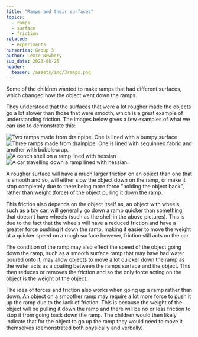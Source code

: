 ```yaml
---
title: "Ramps and their surfaces"
topics:
  - ramps
  - surface
  - friction               
related: 
  - experiments     
nurseries: Group 3   
author: Lexie Newbery
sub_date: 2023-08-26
header:
  teaser: /assets/img/3ramps.png
---
```

Some of the children wanted to make ramps that had different surfaces, which changed how the object went down the ramps. 

They understood that the surfaces that were a lot rougher made the objects go a lot slower than those that were smooth, which is a great example of understanding friction. The images below gives a few examples of what we can use to demonstrate this: 

![Two ramps made from drainpipe. One is lined with a bumpy surface]({{site.baseurl}}/assets/img/2ramps.png "Bumpy ramp")
![Three ramps made from drainpipe. One is lined with sequinned fabric and another with bubblewrap.]({{site.baseurl}}/assets/img/3ramps.png "Textured ramps")
![A conch shell on a ramp lined with hessian]({{site.baseurl}}/assets/img/shellramp.png "Shell on hessian ramp")
![A car travelling down a ramp lined with hessian.]({{site.baseurl}}/assets/img/carramp.png "Car on hessian ramp")


A rougher surface will have a much larger friction on an object than one that is smooth and so, will either slow the object down on the ramp, or make it stop completely due to there being more force "holding the object back", rather than weight (force) of the object pulling it down the ramp. 

This friction also depends on the object itself as, an object with wheels, such as a toy car, will generally go down a ramp quicker than something that doesn't have wheels (such as the shell in the above pictures). This is due to the fact that the wheels will have a reduced friction and have a greater force pushing it down the ramp, making it easier to move the weight at a quicker speed on a rough surface however, friction still acts on the car. 

The condition of the ramp may also effect the speed of the object going down the ramp, such as a smooth surface ramp that may have had water poured onto it, may allow objects to move a lot quicker down the ramp as the water acts as a coating between the ramps surface and the object. This then reduces or removes the friction and so the only force acting on the object is the weight of the object. 

The idea of forces and friction also works when going up a ramp rather than down. An object on a smoother ramp may require a lot more force to push it up the ramp due to the lack of friction. This is because the weight of the object will be pulling it down the ramp and there will be no or less friction to stop it from going back down the ramp. The children would then likely indicate that for the object to go up the ramp they would need to move it themselves (demonstrated both physically and verbally).


